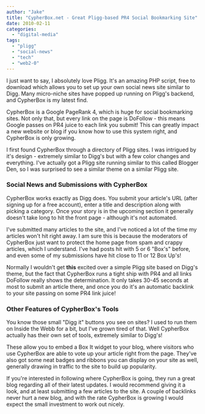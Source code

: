 ```yaml
---
author: "Jake"
title: "CypherBox.net - Great Pligg-based PR4 Social Bookmarking Site"
date: 2010-02-11
categories: 
  - "digital-media"
tags: 
  - "pligg"
  - "social-news"
  - "tech"
  - "web2-0"
---
```


I just want to say, I absolutely love Pligg. It's an amazing PHP script, free to download which allows you to set up your own social news site similar to Digg. Many micro-niche sites have popped up running on Pligg's backend, and CypherBox is my latest find.

<!--more-->

CypherBox is a Google PageRank 4, which is huge for social bookmarking sites. Not only that, but every link on the page is DoFollow - this means Google passes on PR4 juice to each link you submit! This can greatly impact a new website or blog if you know how to use this system right, and CypherBox is only growing.

I first found CypherBox through a directory of Pligg sites. I was intrigued by it's design - extremely similar to Digg's but with a few color changes and everything. I've actually got a Pligg site running similar to this called Blogger Den, so I was surprised to see a similar theme on a similar Pligg site.

### Social News and Submissions with CypherBox

CypherBox works exactly as Digg does. You submit your article's URL (after signing up for a free account), enter a title and description along with picking a category. Once your story is in the upcoming section it generally doesn't take long to hit the front page - although it's not automated.

I've submitted many articles to the site, and I've noticed a lot of the time my articles won't hit right away. I am sure this is because the moderators of CypherBox just want to protect the home page from spam and crappy articles, which I understand. I've had posts hit with 5 or 6 "Box's" before, and even some of my submissions have hit close to 11 or 12 Box Up's!

Normally I wouldn't get **this** excited over a simple Pligg site based on Digg's theme, but the fact that CypherBox runs a tight ship with PR4 and all links DoFollow really shows the determination. It only takes 30-45 seconds at most to submit an article there, and once you do it's an automatic backlink to your site passing on some PR4 link juice!

### Other Features of CypherBox's Tools

You know those small "Digg it" buttons you see on sites? I used to run them on Inside the Webb for a bit, but I've grown tired of that. Well CypherBox actually has their own set of tools, extremely similar to Digg's!

These allow you to embed a Box It widget to your blog, where visitors who use CypherBox are able to vote up your article right from the page. They've also got some neat badges and ribbons you can display on your site as well, generally drawing in traffic to the site to build up popularity.

If you're interested in following where CypherBox is going, they run a great blog regarding all of their latest updates. I would recommend giving it a look, and at least submitting a few articles to the site. A couple of backlinks never hurt a new blog, and with the rate CypherBox is growing I would expect the small investment to work out nicely.
